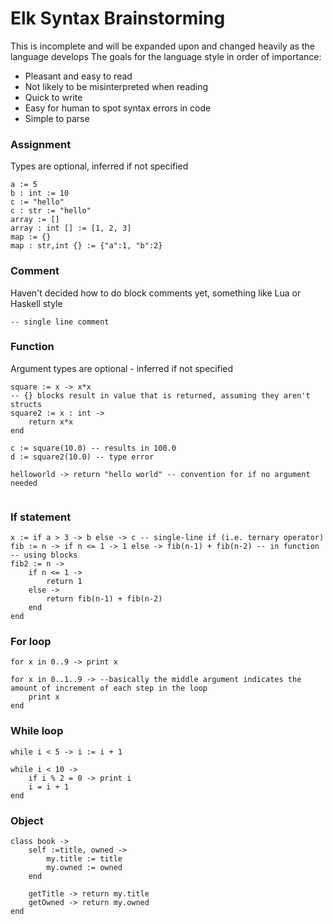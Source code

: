 # Elk Syntax Brainstorming
This is incomplete and will be expanded upon and changed heavily as the language develops
The goals for the language style in order of importance:
* Pleasant and easy to read 
* Not likely to be misinterpreted when reading
* Quick to write
* Easy for human to spot syntax errors in code
* Simple to parse

### Assignment
Types are optional, inferred if not specified
```
a := 5
b : int := 10
c := "hello"
c : str := "hello"
array := []
array : int [] := [1, 2, 3]
map := {}
map : str,int {} := {"a":1, "b":2}
```

### Comment
Haven't decided how to do block comments yet, something like Lua or Haskell style
```
-- single line comment
```

### Function
Argument types are optional - inferred if not specified
```
square := x -> x*x
-- {} blocks result in value that is returned, assuming they aren't structs
square2 := x : int -> 
    return x*x
end

c := square(10.0) -- results in 100.0
d := square2(10.0) -- type error

helloworld -> return "hello world" -- convention for if no argument needed


```

### If statement
```
x := if a > 3 -> b else -> c -- single-line if (i.e. ternary operator)
fib := n -> if n <= 1 -> 1 else -> fib(n-1) + fib(n-2) -- in function
-- using blocks
fib2 := n -> 
    if n <= 1 -> 
        return 1
    else -> 
        return fib(n-1) + fib(n-2)
    end
end

```

### For loop
```
for x in 0..9 -> print x

for x in 0..1..9 -> --basically the middle argument indicates the amount of increment of each step in the loop
    print x 
end

```

### While loop
```
while i < 5 -> i := i + 1

while i < 10 -> 
    if i % 2 = 0 -> print i 
    i = i + 1
end  
```

### Object
```
class book -> 
    self :=title, owned ->  
        my.title := title 
        my.owned := owned
    end
    
    getTitle -> return my.title
    getOwned -> return my.owned
end 
```
    
